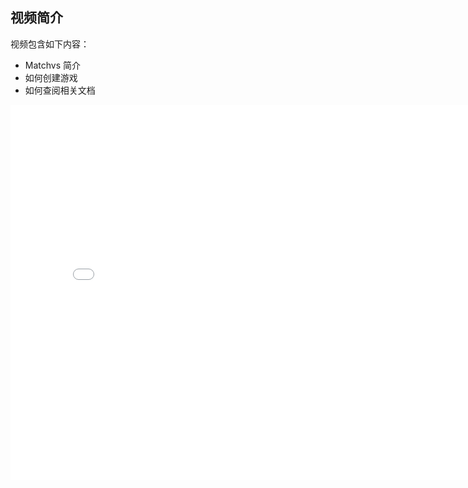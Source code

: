 ## 视频简介

视频包含如下内容：

- Matchvs 简介
- 如何创建游戏
- 如何查阅相关文档

<div style="text-align: center">

  <iframe style="width: 800px;height: 600px;" src="//player.bilibili.com/player.html?aid=22031839&cid=36414700&page=1" scrolling="no" border="0" frameborder="no" framespacing="0" allowfullscreen="true"> </iframe>

</div>
